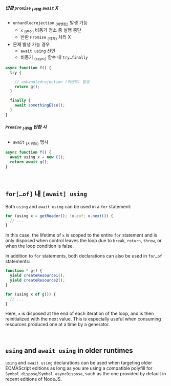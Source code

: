 
##### 반환 `promise` <sub>(객체)</sub> `await` X
- `unhandledrejection` <sub>(이벤트)</sub> 발생 가능
  - `x` <sub>(변수)</sub> 비동기 청소 중 실행 중단
  - 반환 `Promise` <sub>(객체)</sub> 처리 X
- 문제 발생 가능 경우
  - `await using` 선언
  - 비동기 <sub>(`async`)</sub> 함수 내 `try…finally`
```ts
async function f() {
  try {

    // unhandledrejection (이벤트) 발생
    return g();
  }

  finally {
    await somethingElse();
  }
}
```

##### `Promise` <sub>(객체)</sub> 반환 시
- `await` <sub>(키워드)</sub> 명시
```ts
async function f() {
  await using x = new C();
  return await g();
}
```

<br />

## `for[…of]` 내 `[await] using`
Both `using` and `await using` can be used in a `for` statement:
```ts
for (using x = getReader(); !x.eof; x.next()) {
  // ...
}
```

In this case, the lifetime of `x` is scoped to the entire `for` statement and is only disposed when control leaves the loop due to `break`, `return`, `throw`, or when the loop condition is false.

In addition to `for` statements, both declarations can also be used in `for…of` statements:
```ts
function * g() {
  yield createResource1();
  yield createResource2();
}

for (using x of g()) {
  // ...
}
```

Here, `x` is disposed at the end of each iteration of the loop, and is then reinitialized with the next value. This is especially useful when consuming resources produced one at a time by a generator.

<br />

## `using` and `await using` in older runtimes
`using` and `await using` declarations can be used when targeting older ECMAScript editions as long as you are using a compatible polyfill for `Symbol.dispose`/`Symbol.asyncDispose`, such as the one provided by default in recent editions of NodeJS.
